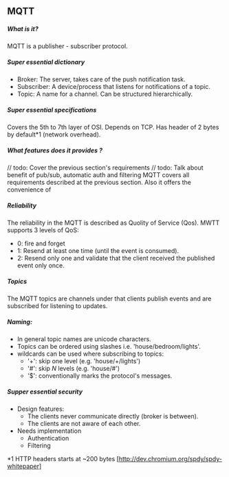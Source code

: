 ## MQTT

##### What is it?
MQTT is a publisher - subscriber protocol.

##### Super essential dictionary
- Broker: The server, takes care of the push notification task.
- Subscriber: A device/process that listens for notifications of a topic.
- Topic: A name for a channel. Can be structured hierarchically.

##### Super essential specifications
Covers the 5th to 7th layer of OSI. Depends on TCP. Has header of 2 bytes
by default*1 (network overhead).


##### What features does it provides ?

// todo: Cover the previous section's requirements
// todo: Talk about benefit of pub/sub, automatic auth and filtering
MQTT covers all requirements described at the previous section.
Also it offers the
convenience of


##### Reliability
The reliability in the MQTT is described as Quolity of Service (Qos).
MWTT supports 3 levels of QoS:
- 0: fire and forget
- 1: Resend at least one time (until the event is consumed).
- 2: Resend only one and validate that the client received the published
     event only once.

##### Topics
The MQTT topics are channels under that clients publish events and are subscribed
for listening to updates.

##### Naming:
- In general topic names are unicode characters.
- Topics can be ordered using slashes i.e. 'house/bedroom/lights'.
- wildcards can be used where subscribing to topics:
  - '+': skip one level (e.g. 'house/+/lights')
  - '#': skip _N_ levels (e.g. 'house/#')
  - '$': conventionally marks the protocol's messages.

##### Supper essential security
  - Design features:
    - The clients never communicate directly (broker is between).
    - The clients are not aware of each other.
  - Needs implementation
    - Authentication
    - Filtering



*1 HTTP headers starts at  ~200 bytes [http://dev.chromium.org/spdy/spdy-whitepaper]
